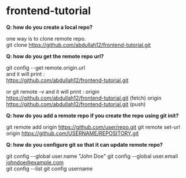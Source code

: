 # frontend-tutorial

  **Q: how do you create a local repo?**  
  
  one way is to clone remote repo.  
  git clone https://github.com/abdullah12/frontend-tutorial.git  

  **Q: how do you get the remote repo url?**  
  
  git config --get remote.origin.url  
  and it will print :  
  https://github.com/abdullah12/frontend-tutorial.git  

  or git remote -v
  and it will print :
  origin  https://github.com/abdullah12/frontend-tutorial.git (fetch)
  origin  https://github.com/abdullah12/frontend-tutorial.git (push)

  **Q: how do you add a remote repo if you create the repo using git init?**

  git remote add origin https://github.com/user/repo.git
  git remote set-url origin https://github.com/USERNAME/REPOSITORY.git

  **Q: how do you configure git so that it can update remote repo?**
  
  git config --global user.name "John Doe"
  git config --global user.email johndoe@example.com  
  git config --list
  git config username


